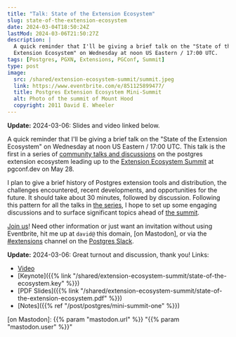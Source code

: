 ```yaml
---
title: "Talk: State of the Extension Ecosystem"
slug: state-of-the-extension-ecosystem
date: 2024-03-04T18:50:24Z
lastMod: 2024-03-06T21:50:27Z
description: |
  A quick reminder that I'll be giving a brief talk on the "State of the
  Extension Ecosystem" on Wednesday at noon US Eastern / 17:00 UTC.
tags: [Postgres, PGXN, Extensions, PGConf, Summit]
type: post
image:
  src: /shared/extension-ecosystem-summit/summit.jpeg
  link: https://www.eventbrite.com/e/851125899477/
  title: Postgres Extension Ecosystem Mini-Summit
  alt: Photo of the summit of Mount Hood
  copyright: 2011 David E. Wheeler
---
```


**Update:** 2024-03-06: Slides and video linked below.

A quick reminder that I'll be giving a brief talk on the "State of the Extension
Ecosystem" on Wednesday at noon US Eastern / 17:00 UTC. This talk is the first
in a series of [community talks and discussions][mini-summit] on the postgres
extension ecosystem leading up to the [Extension Ecosystem Summit][the summit]
at pgconf.dev on May 28.

I plan to give a brief history of Postgres extension tools and distribution,
the challenges encountered, recent developments, and opportunities for the
future. It should take about 30 minutes, followed by discussion. Following
this pattern for all the talks in [the series][mini-summit],  I hope to set up
some engaging discussions and to surface significant topics ahead of [the
summit].

 [Join us][mini-summit]! Need other information or just want an invitation
 without using Eventbrite, hit me up at `david@` this domain, [on Mastodon], or
via the [#extensions] channel on the [Postgres Slack].

**Update:** 2024-03-06: Great turnout and discussion, thank you! Links:

*   [Video](https://www.youtube.com/watch?v=6o1N1-Eq-Do)
*   [Keynote]({{% link "/shared/extension-ecosystem-summit/state-of-the-ecosystem.key" %}})
*   [PDF Slides]({{% link "/shared/extension-ecosystem-summit/state-of-the-extension-ecosystem.pdf" %}})
*   [Notes]({{% ref "/post/postgres/mini-summit-one" %}})

  [mini-summit]: https://www.eventbrite.com/e/851125899477/
    "Postgres Extension Ecosystem Mini-Summit"
  [the summit]: https://www.pgevents.ca/events/pgconfdev2024/schedule/session/191
  [#extensions]: https://postgresteam.slack.com/archives/C056ZA93H1A
    "Postgres Slack/#extensions: Extensions and extension-related accessories"
  [Postgres Slack]: https://pgtreats.info/slack-invite
    "Join the Postgres Slack"
  [on Mastodon]: {{% param "mastodon.url" %}} "{{% param "mastodon.user" %}}"

